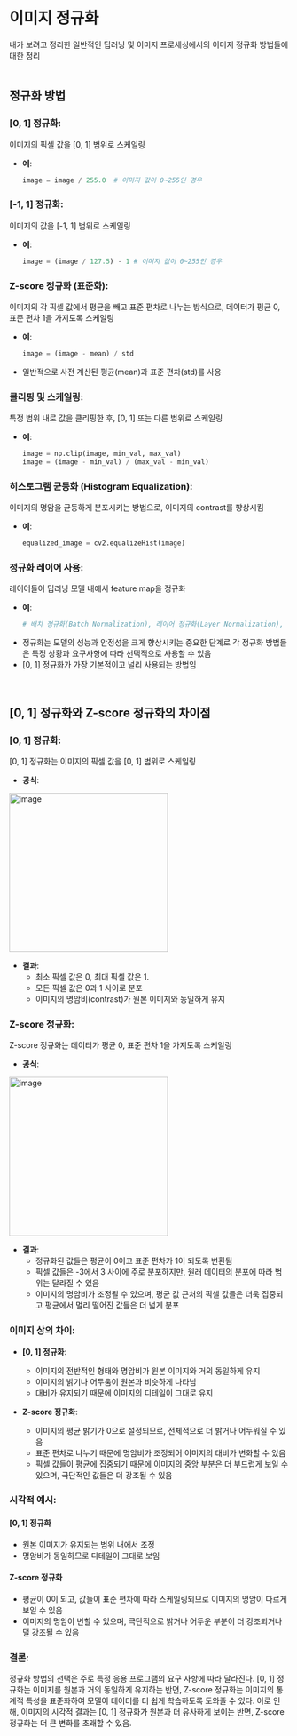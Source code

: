 # 이미지 정규화
내가 보려고 정리한 일반적인 딥러닝 및 이미지 프로세싱에서의 이미지 정규화 방법들에 대한 정리
<br/><br/>

## 정규화 방법

### [0, 1] 정규화:
이미지의 픽셀 값을 [0, 1] 범위로 스케일링

- **예**:
  ```python
  image = image / 255.0  # 이미지 값이 0~255인 경우
  ```

### [-1, 1] 정규화:
이미지의 값을 [-1, 1] 범위로 스케일링

- **예**:
  ```python
  image = (image / 127.5) - 1 # 이미지 값이 0~255인 경우
  ```

### Z-score 정규화 (표준화):
이미지의 각 픽셀 값에서 평균을 빼고 표준 편차로 나누는 방식으로, 데이터가 평균 0, 표준 편차 1을 가지도록 스케일링

- **예**:
  ```python
  image = (image - mean) / std
  ```
- 일반적으로 사전 계산된 평균(mean)과 표준 편차(std)를 사용

### 클리핑 및 스케일링:
특정 범위 내로 값을 클리핑한 후, [0, 1] 또는 다른 범위로 스케일링

- **예**:
  ```python
  image = np.clip(image, min_val, max_val)
  image = (image - min_val) / (max_val - min_val)
  ```

### 히스토그램 균등화 (Histogram Equalization):
이미지의 명암을 균등하게 분포시키는 방법으로, 이미지의 contrast를 향상시킴

- **예**:
  ```python
  equalized_image = cv2.equalizeHist(image)
  ```

### 정규화 레이어 사용:
레이어들이 딥러닝 모델 내에서 feature map을 정규화

- **예**:
  ```python
  # 배치 정규화(Batch Normalization), 레이어 정규화(Layer Normalization), 인스턴스 정규화(Instance Normalization) 등
  ```
- 정규화는 모델의 성능과 안정성을 크게 향상시키는 중요한 단계로 각 정규화 방법들은 특정 상황과 요구사항에 따라 선택적으로 사용할 수 있음
- [0, 1] 정규화가 가장 기본적이고 널리 사용되는 방법임

<br/>

## [0, 1] 정규화와 Z-score 정규화의 차이점

### [0, 1] 정규화:
[0, 1] 정규화는 이미지의 픽셀 값을 [0, 1] 범위로 스케일링

- **공식**: 
<img width="286" alt="image" src="https://github.com/Jiwon-Han1/Image-Proccessing/assets/147721921/06d7c956-2919-4db6-989f-010881b58b0e">


- **결과**:
  - 최소 픽셀 값은 0, 최대 픽셀 값은 1.
  - 모든 픽셀 값은 0과 1 사이로 분포
  - 이미지의 명암비(contrast)가 원본 이미지와 동일하게 유지

### Z-score 정규화:
Z-score 정규화는 데이터가 평균 0, 표준 편차 1을 가지도록 스케일링

- **공식**: 
<img width="286" alt="image" src="https://github.com/Jiwon-Han1/Image-Proccessing/assets/147721921/ffcb5848-bb7b-429f-bf13-812ab4c6f431">


- **결과**:
  - 정규화된 값들은 평균이 0이고 표준 편차가 1이 되도록 변환됨
  - 픽셀 값들은 -3에서 3 사이에 주로 분포하지만, 원래 데이터의 분포에 따라 범위는 달라질 수 있음
  - 이미지의 명암비가 조정될 수 있으며, 평균 값 근처의 픽셀 값들은 더욱 집중되고 평균에서 멀리 떨어진 값들은 더 넓게 분포

### 이미지 상의 차이:
- **[0, 1] 정규화**:
  - 이미지의 전반적인 형태와 명암비가 원본 이미지와 거의 동일하게 유지
  - 이미지의 밝기나 어두움이 원본과 비슷하게 나타남
  - 대비가 유지되기 때문에 이미지의 디테일이 그대로 유지

- **Z-score 정규화**:
  - 이미지의 평균 밝기가 0으로 설정되므로, 전체적으로 더 밝거나 어두워질 수 있음
  - 표준 편차로 나누기 때문에 명암비가 조정되어 이미지의 대비가 변화할 수 있음
  - 픽셀 값들이 평균에 집중되기 때문에 이미지의 중앙 부분은 더 부드럽게 보일 수 있으며, 극단적인 값들은 더 강조될 수 있음

### 시각적 예시:

#### [0, 1] 정규화
- 원본 이미지가 유지되는 범위 내에서 조정
- 명암비가 동일하므로 디테일이 그대로 보임

#### Z-score 정규화
- 평균이 0이 되고, 값들이 표준 편차에 따라 스케일링되므로 이미지의 명암이 다르게 보일 수 있음
- 이미지의 명암이 변할 수 있으며, 극단적으로 밝거나 어두운 부분이 더 강조되거나 덜 강조될 수 있음

### 결론:
정규화 방법의 선택은 주로 특정 응용 프로그램의 요구 사항에 따라 달라진다. [0, 1] 정규화는 이미지를 원본과 거의 동일하게 유지하는 반면, Z-score 정규화는 이미지의 통계적 특성을 표준화하여 모델이 데이터를 더 쉽게 학습하도록 도와줄 수 있다. 이로 인해, 이미지의 시각적 결과는 [0, 1] 정규화가 원본과 더 유사하게 보이는 반면, Z-score 정규화는 더 큰 변화를 초래할 수 있음.
```
